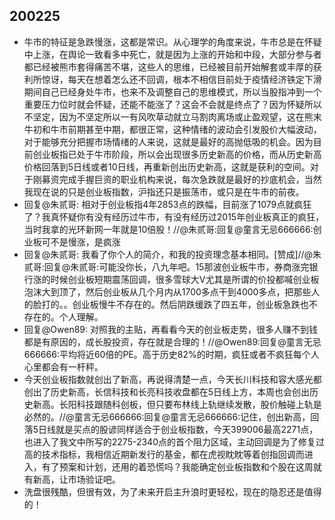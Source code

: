 ## 200225
- 牛市的特征是急跌慢涨，这都是常识。从心理学的角度来说，牛市总是在怀疑中上涨，在舆论一致看多中死亡，就是因为上涨的开始和中段，大部分参与者都已经被熊市套得痛苦不堪，这些人的思维，已经被目前开始解套或丰厚的获利所惊讶，每天在想着怎么还不回调，根本不相信目前处于疫情经济铁定下滑期间自己已经身处牛市，也来不及调整自己的思维模式，所以当股指冲到一个重要压力位时就会怀疑，还能不能涨了？这会不会就是终点了？因为怀疑所以不坚定，因为不坚定所以一有风吹草动就立马割肉离场或止盈观望，这在熊末牛初和牛市前期甚至中期，都很正常，这种情绪的波动会引发股价大幅波动，对于能够充分把握市场情绪的人来说，这就是最好的高抛低吸的机会。因为目前创业板指已处于牛市阶段，所以会出现很多历史新高的价格，而从历史新高价格回落到5日线或者10日线，再重新创出历史新高，这就是获利的空间。对于刚募资完成手握巨资的职业机构来说，每次急跌就是最好的抄底机会，当然我现在说的只是创业板指数，沪指还只是振荡市，或只是在牛市的前夜。
- 回复@朱贰哥: 相对于创业板指4年2853点的跌幅，目前涨了1079点就疯狂了？我真怀疑你有没有经历过牛市，有没有经历过2015年创业板真正的疯狂，当时我拿的光环新网一年就是10倍股！//@朱贰哥:回复@童言无忌666666:创业板可不是慢涨，是疯涨
- 回复@朱贰哥: 我看了你个人的简介，和我的投资理念基本相同。[赞成]//@朱贰哥:回复@朱贰哥:可能没你长，八九年吧。15那波创业板牛市，券商涨完银行涨的时候创业板短期震荡回调，很多雪球大V尤其是所谓的价投都喊创业板泡沫大到顶了，然后创业板从几个月内从1700多点干到4000多点，把那些人的脸打的。。创业板慢牛不存在的。然后阴跌缓跌了四五年，创业板急跌也不存在的。个人理解。
- 回复@Owen89: 对照我的主贴，再看看今天的创业板走势，很多人赚不到钱都是有原因的，成长股投资，存在就是合理的！//@Owen89:回复@童言无忌666666:平均将近60倍的PE。高于历史82%的时期，疯狂或者不疯狂每个人心里都会有一杆秤。
- 今天创业板指数就创出了新高，再说得清楚一点，今天长川科技和容大感光都创出了历史新高，长信科技和长亮科技收盘都在5日线上方，本周也会创出历史新高。长阳科技跟随科创板，但只要布林线上轨继续发散，股价触碰上轨是必然的。//@童言无忌666666:回复@童言无忌666666:记住，创出新高，回落5日线就是买点的股谚同样适合于创业板指数，今天399006最高2271点，也进入了我文中所写的2275-2340点的首个阻力区域，主动回调是为了修复过高的技术指标，我相信近期新发行的基金，都在虎视眈眈等着创指回调而进入，有了预案和计划，还用的着恐慌吗？我能确定创业板指数和个股在这周就有新高，让市场验证吧。
- 洗盘很残酷，但很有效，为了未来开启主升浪时更轻松，现在的隐忍还是值得的！

